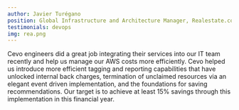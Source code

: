 ```yaml
---
author: Javier Turégano
position: Global Infrastructure and Architecture Manager, Realestate.com.au
testimonials: devops
img: rea.png
---
```

Cevo engineers did a great job integrating their services into our IT team recently and help us manage our AWS costs more efficiently.  Cevo helped us introduce more efficient tagging and reporting capabilities that have unlocked internal back charges, termination of unclaimed resources via an elegant event driven implementation, and the foundations for saving recommendations. Our target is to achieve at least 15% savings through this implementation in this financial year.

